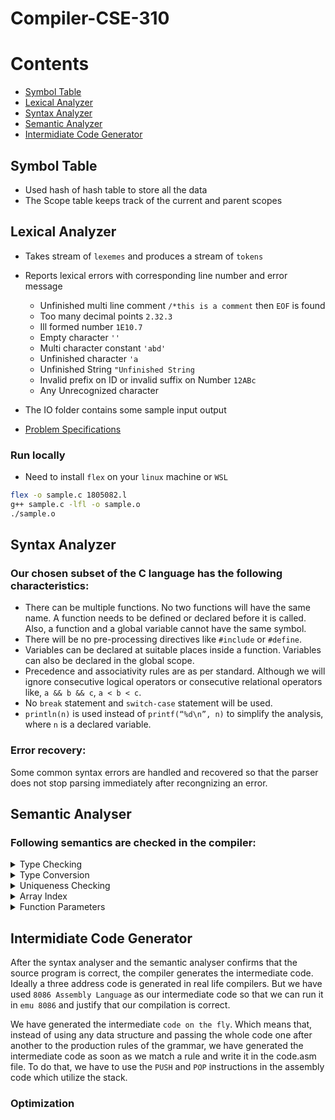 # Compiler-CSE-310

# Contents
- [Symbol Table](https://github.com/Anupznk/Compiler-CSE-310/new/master?readme=1#symbol-table)
- [Lexical Analyzer](https://github.com/Anupznk/Compiler-CSE-310/edit/master/README.md#lexical-analyzer)
- [Syntax Analyzer](https://github.com/Anupznk/Compiler-CSE-310/edit/master/README.md#syntax-analyzer)
- [Semantic Analyzer](https://github.com/Anupznk/Compiler-CSE-310/edit/master/README.md#syntax-analyzer)
- [Intermidiate Code Generator]()

## Symbol Table
- Used hash of hash table to store all the data
- The Scope table keeps track of the current and parent scopes

## Lexical Analyzer
- Takes stream of `lexemes` and produces a stream of `tokens`
- Reports lexical errors with corresponding line number and error message
  - Unfinished multi line comment `/*this is a comment` then `EOF` is found
  - Too many decimal points `2.32.3`
  - Ill formed number `1E10.7`
  - Empty character `''`
  - Multi character constant `'abd'`
  - Unfinished character `'a`
  - Unfinished String `"Unfinished String`
  - Invalid prefix on ID or invalid suffix on Number `12ABc`
  - Any Unrecognized character
  
- The IO folder contains some sample input output
- [Problem Specifications](https://github.com/Anupznk/Compiler-CSE-310/blob/master/2%20-%20Lexical%20Analyzer/Assignment%202%20Specification.pdf)
### Run locally
  - Need to install `flex` on your `linux` machine or `WSL`
``` bash
flex -o sample.c 1805082.l
g++ sample.c -lfl -o sample.o
./sample.o
```
## Syntax Analyzer
### Our chosen subset of the C language has the following characteristics:

- There can be multiple functions. No two functions will have the same name. A function needs
  to be defined or declared before it is called. Also, a function and a global variable cannot have the same symbol.
- There will be no pre-processing directives like `#include` or `#define`.
- Variables can be declared at suitable places inside a function. Variables can also be declared in
  the global scope.
- Precedence and associativity rules are as per standard. Although we will ignore consecutive logical operators or consecutive
  relational operators like, `a && b && c`, `a < b < c`.
- No `break` statement and `switch-case` statement will be used.
- `println(n)` is used instead of `printf(“%d\n”, n)` to simplify the analysis, where `n` is a declared variable.

### Error recovery:
Some common syntax errors are handled and recovered so that the parser does not stop parsing immediately after recongnizing an error.

## Semantic Analyser

### Following semantics are checked in the compiler:

<div>
<details>
<summary>
        Type Checking 
</summary>
<ol>
<li>
        Generates error message if operands of an assignment operator are not consistent with each other. The second operand of the assignment operator will be an expression that may contain numbers, variables, function calls, etc.
</li>
<li> 
        Generates an error message if the index of an array is not an integer.
</li>
<li> 
        Both the operands of the modulus operator should be integers.
</li>
        During a function call all the arguments should be consistent with the function definition.
<li>
        A void function cannot be called as a part of an expression.
</li>
</ol>
</details>
<details>
<summary>
        Type Conversion 
</summary>
        Conversion from float to integer in any expression generates an error. Also, the result of RELOP and LOGICOP operations are integers.
</details>
<details>
<summary>
        Uniqueness Checking
</summary>
        Checks whether a variable used in an expression is declared or not. Also, checks whether there are multiple declarations of variables with the same ID in the same scope.
</details>
<details>
<summary>
        Array Index
</summary>
        Checks whether there is an index used with array and vice versa.
</details>
<details>
<summary>
        Function Parameters
</summary>
        Check whether a function is called with appropriate number of parameters with appropriate types. Function definitions should also be consistent with declaration if there is any. Besides that, a function call cannot be made with non-function type identifier.
</details>
  
## Intermidiate Code Generator
After the syntax analyser and the semantic analyser confirms that the source program is correct, the compiler generates the intermediate code. Ideally a three address code is generated in real life compilers. But we have used `8086 Assembly Language` as our intermediate code so that we can run it in `emu 8086` and justify that our compilation is correct. <br>
  
We have generated the intermediate `code on the fly`. Which means that, instead of using any data structure and passing the whole code one after another to the production rules of the grammar, we have generated the intermediate code as soon as we match a rule and write it in the code.asm file. To do that, we have to use the `PUSH` and `POP` instructions in the assembly code which utilize the stack.
  
### Optimization
  
